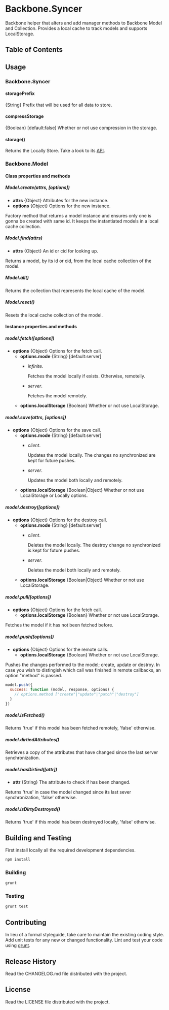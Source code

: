 # Backbone.Syncer

Backbone helper that alters and add manager methods to Backbone Model and Collection. Provides a local cache to track models and supports LocalStorage.

## Table of Contents

## Usage
### Backbone.Syncer

#### storagePrefix

{String} Prefix that will be used for all data to store.

#### compressStorage

{Boolean} [default:false] Whether or not use compression in the storage.

#### storage()

Returns the Locally Store. Take a look to its [API](https://github.com/ozantunca/locally). 

### Backbone.Model
#### Class properties and methods
##### Model.create(attrs, [options])
* **attrs** {Object} Attributes for the new instance.
* **options** {Object} Options for the new instance.

Factory method that returns a model instance and ensures only one is gonna be created with same id. It keeps the instantiated models in a local cache collection.

##### Model.find(attrs)
* **attrs** {Object} An id or cid for looking up.

Returns a model, by its id or cid, from the local cache collection of the model.

##### Model.all()

Returns the collection that represents the local cache of the model.

##### Model.reset()

Resets the local cache collection of the model.

#### Instance properties and methods

##### model.fetch([options])
* **options** {Object} Options for the fetch call.
  * **options.mode** {String} [default:server]
	  * *infinite*. 
	  
        Fetches the model locally if exists. Otherwise, remotelly.
    * *server*. 

        Fetches the model remotely.
  * **options.localStorage** {Boolean} Whether or not use LocalStorage.

##### model.save(attrs, [options])
* **options** {Object} Options for the save call.
  * **options.mode** {String} [default:server]
	  * *client*. 
	  
        Updates the model locally. The changes no synchronized are kept for future pushes.
    * *server*. 

        Updates the model both locally and remotely.
  * **options.localStorage** {Boolean|Object} Whether or not use LocalStorage or Locally options.

##### model.destroy([options])
* **options** {Object} Options for the destroy call.
  * **options.mode** {String} [default:server]
	  * *client*. 
	  
        Deletes the model locally. The destroy change no synchronized is kept for future pushes.
    * *server*. 

        Deletes the model both locally and remotely.
  * **options.localStorage** {Boolean|Object} Whether or not use LocalStorage.

##### model.pull([options])
* **options** {Object} Options for the fetch call.
  * **options.localStorage** {Boolean} Whether or not use LocalStorage.

Fetches the model if it has not been fetched before.

##### model.push([options])
* **options** {Object} Options for the remote calls.
  * **options.localStorage** {Boolean} Whether or not use LocalStorage.

Pushes the changes performed to the model; create, update or destroy. In case you wish to distingish which call was finished in remote callbacks, an option "method" is passed.
``` javascript
model.push({
  success: function (model, response, options) {
    // options.method ["create"|"update"|"patch"|"destroy"]
  }
})
```

##### model.isFetched()

Returns 'true' if this model has been fetched remotely, 'false' otherwise.

##### model.dirtiedAttributes()

Retrieves a copy of the attributes that have changed since the last server synchronization.

##### model.hasDirtied([attr])
* **attr** {String} The attribute to check if has been changed.

Returns 'true' in case the model changed since its last sever synchronization, 'false' otherwise.

##### model.isDirtyDestroyed()

Returns 'true' if this model has been destroyed locally, 'false' otherwise.

## Building and Testing
First install locally all the required development dependencies.
```bash
npm install
```

### Building
```bash
grunt
```

### Testing
```bash
grunt test
```

## Contributing
In lieu of a formal styleguide, take care to maintain the existing
coding style.
Add unit tests for any new or changed functionality. Lint and test your
code using [grunt](https://github.com/cowboy/grunt).

## Release History
Read the CHANGELOG.md file distributed with the project.

## License
Read the LICENSE file distributed with the project.
